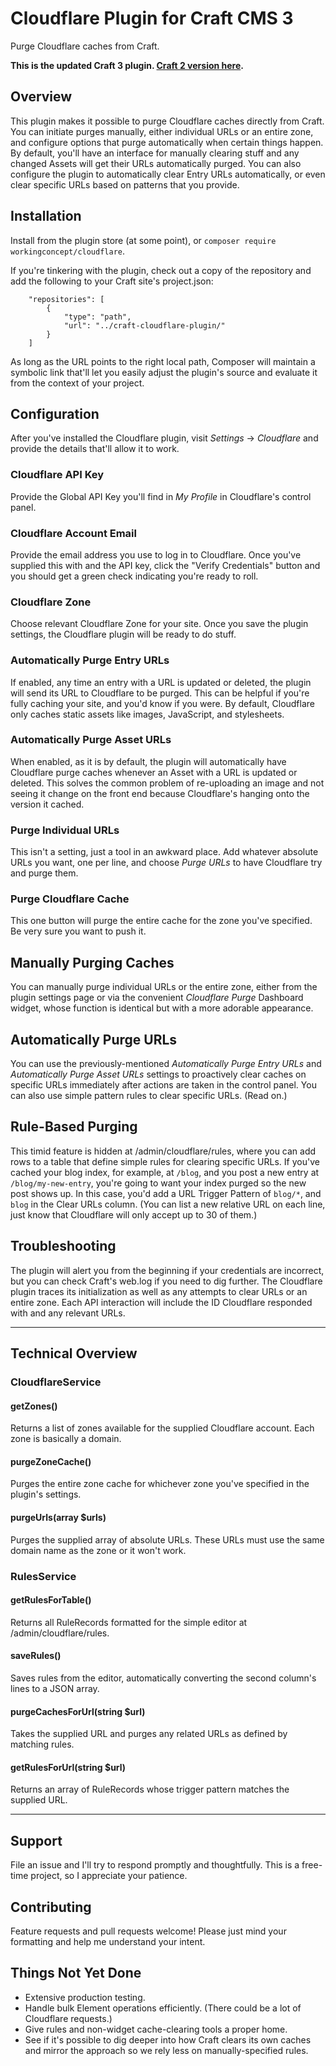 # Cloudflare Plugin for Craft CMS 3

Purge Cloudflare caches from Craft.

**This is the updated Craft 3 plugin. [Craft 2 version here](https://github.com/workingconcept/cloudflare-craft-plugin/tree/craft-2).**

## Overview

This plugin makes it possible to purge Cloudflare caches directly from Craft. You can initiate purges manually, either individual URLs or an entire zone, and configure options that purge automatically when certain things happen. By default, you'll have an interface for manually clearing stuff and any changed Assets will get their URLs automatically purged. You can also configure the plugin to automatically clear Entry URLs automatically, or even clear specific URLs based on patterns that you provide.

## Installation

Install from the plugin store (at some point), or `composer require workingconcept/cloudflare`.

If you're tinkering with the plugin, check out a copy of the repository and add the following to your Craft site's project.json:

```
    "repositories": [
        {
            "type": "path",
            "url": "../craft-cloudflare-plugin/"
        }
    ]
```

As long as the URL points to the right local path, Composer will maintain a symbolic link that'll let you easily adjust the plugin's source and evaluate it from the context of your project. 

## Configuration

After you've installed the Cloudflare plugin, visit _Settings_ → _Cloudflare_ and provide the details that'll allow it to work.

### Cloudflare API Key

Provide the Global API Key you'll find in _My Profile_ in Cloudflare's control panel.

### Cloudflare Account Email

Provide the email address you use to log in to Cloudflare. Once you've supplied this with and the API key, click the "Verify Credentials" button and you should get a green check indicating you're ready to roll.

### Cloudflare Zone

Choose relevant Cloudflare Zone for your site. Once you save the plugin settings, the Cloudflare plugin will be ready to do stuff.

### Automatically Purge Entry URLs

If enabled, any time an entry with a URL is updated or deleted, the plugin will send its URL to Cloudflare to be purged. This can be helpful if you're fully caching your site, and you'd know if you were. By default, Cloudflare only caches static assets like images, JavaScript, and stylesheets.

### Automatically Purge Asset URLs

When enabled, as it is by default, the plugin will automatically have Cloudflare purge caches whenever an Asset with a URL is updated or deleted. This solves the common problem of re-uploading an image and not seeing it change on the front end because Cloudflare's hanging onto the version it cached.

### Purge Individual URLs

This isn't a setting, just a tool in an awkward place. Add whatever absolute URLs you want, one per line, and choose _Purge URLs_ to have Cloudflare try and purge them.

### Purge Cloudflare Cache

This one button will purge the entire cache for the zone you've specified. Be very sure you want to push it.

## Manually Purging Caches

You can manually purge individual URLs or the entire zone, either from the plugin settings page or via the convenient _Cloudflare Purge_ Dashboard widget, whose function is identical but with a more adorable appearance.

## Automatically Purge URLs

You can use the previously-mentioned _Automatically Purge Entry URLs_ and _Automatically Purge Asset URLs_ settings to proactively clear caches on specific URLs immediately after actions are taken in the control panel. You can also use simple pattern rules to clear specific URLs. (Read on.)

## Rule-Based Purging

This timid feature is hidden at /admin/cloudflare/rules, where you can add rows to a table that define simple rules for clearing specific URLs. If you've cached your blog index, for example, at `/blog`, and you post a new entry at `/blog/my-new-entry`, you're going to want your index purged so the new post shows up. In this case, you'd add a URL Trigger Pattern of `blog/*`, and `blog` in the Clear URLs column. (You can list a new relative URL on each line, just know that Cloudflare will only accept up to 30 of them.)

## Troubleshooting

The plugin will alert you from the beginning if your credentials are incorrect, but you can check Craft's web.log if you need to dig further. The Cloudflare plugin traces its initialization as well as any attempts to clear URLs or an entire zone. Each API interaction will include the ID Cloudflare responded with and any relevant URLs.

---

## Technical Overview

### CloudflareService

#### getZones()

Returns a list of zones available for the supplied Cloudflare account. Each zone is basically a domain.

#### purgeZoneCache()

Purges the entire zone cache for whichever zone you've specified in the plugin's settings.

#### purgeUrls(array $urls)

Purges the supplied array of absolute URLs. These URLs must use the same domain name as the zone or it won't work.

### RulesService

#### getRulesForTable()

Returns all RuleRecords formatted for the simple editor at /admin/cloudflare/rules.

#### saveRules()

Saves rules from the editor, automatically converting the second column's lines to a JSON array.

#### purgeCachesForUrl(string $url)

Takes the supplied URL and purges any related URLs as defined by matching rules.

#### getRulesForUrl(string $url)

Returns an array of RuleRecords whose trigger pattern matches the supplied URL.

---

## Support

File an issue and I'll try to respond promptly and thoughtfully. This is a free-time project, so I appreciate your patience.

## Contributing

Feature requests and pull requests welcome! Please just mind your formatting and help me understand your intent.

## Things Not Yet Done

- Extensive production testing.
- Handle bulk Element operations efficiently. (There could be a lot of Cloudflare requests.)
- Give rules and non-widget cache-clearing tools a proper home.
- See if it's possible to dig deeper into how Craft clears its own caches and mirror the approach so we rely less on manually-specified rules.